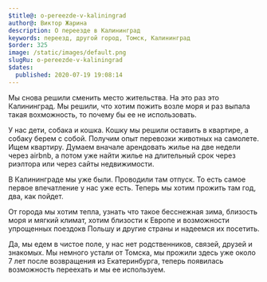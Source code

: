 ```yaml
---
$title@: o-pereezde-v-kaliningrad
author@: Виктор Жарина
description: О переезде в Калининград
keywords: переезд, другой город, Томск, Калининград
$order: 325
image: /static/images/default.png
slugRu: o-pereezde-v-kaliningrad
$dates:
  published: 2020-07-19 19:08:14
---
```



Мы снова решили сменить место жительства. На это раз это Калининград. Мы решили, что хотим пожить возле моря и раз выпала такая вохможность, то почему бы ее не использовать.

У нас дети, собака и кошка. Кошку мы решили оставить в квартире, а собаку берем с собой. Получим опыт перевозки животных на самолете. Ищем квартиру. Думаем вначале арендовать жилье на две недели через airbnb, а потом уже найти жилье на длительный срок через риэлтора или через сайты недвижимости.

В Калининграде мы уже были. Проводили там отпуск. То есть самое первое впечатление у нас уже есть. Теперь мы хотим прожить там год, два, как пойдет. 

От города мы хотим тепла, узнать что такое бесснежная зима, близость моря и мягкий климат, хотим близости к Европе и возможности упрощенных поездокв Польшу и другие страны и надеемся их посетить.

Да, мы едем в чистое поле, у нас нет родственников, связей, друзей и знакомых. Мы немного устали от Томска, мы прожили здесь уже около 7 лет после возвращения из Екатеринбурга, теперь появилась возможность переехать и мы ее используем.
